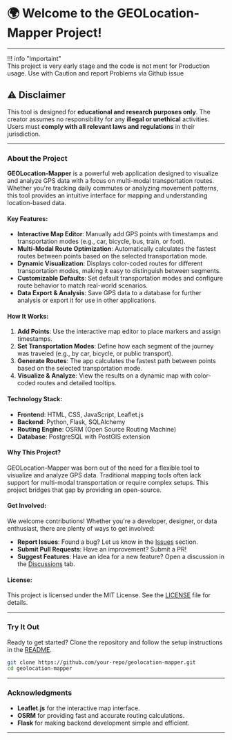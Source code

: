 # 🌍 Welcome to the GEOLocation-Mapper Project!  

---

!!! info "Importaint"  
    This project is very early stage and the code is not ment for Production usage. Use with Caution and report Problems via Github issue 


## ⚠️ Disclaimer  
This tool is designed for **educational and research purposes only**. The creator assumes no responsibility for any **illegal or unethical** activities. Users must **comply with all relevant laws and regulations** in their jurisdiction.  

---

### About the Project

**GEOLocation-Mapper** is a powerful web application designed to visualize and analyze GPS data with a focus on multi-modal transportation routes. Whether you're tracking daily commutes or analyzing movement patterns, this tool provides an intuitive interface for mapping and understanding location-based data.

#### Key Features:
- **Interactive Map Editor**: Manually add GPS points with timestamps and transportation modes (e.g., car, bicycle, bus, train, or foot).
- **Multi-Modal Route Optimization**: Automatically calculates the fastest routes between points based on the selected transportation mode.
- **Dynamic Visualization**: Displays color-coded routes for different transportation modes, making it easy to distinguish between segments.
- **Customizable Defaults**: Set default transportation modes and configure route behavior to match real-world scenarios.
- **Data Export & Analysis**: Save GPS data to a database for further analysis or export it for use in other applications.

#### How It Works:
1. **Add Points**: Use the interactive map editor to place markers and assign timestamps.
2. **Set Transportation Modes**: Define how each segment of the journey was traveled (e.g., by car, bicycle, or public transport).
3. **Generate Routes**: The app calculates the fastest path between points based on the selected transportation mode.
4. **Visualize & Analyze**: View the results on a dynamic map with color-coded routes and detailed tooltips.

#### Technology Stack:
- **Frontend**: HTML, CSS, JavaScript, Leaflet.js
- **Backend**: Python, Flask, SQLAlchemy
- **Routing Engine**: OSRM (Open Source Routing Machine)
- **Database**: PostgreSQL with PostGIS extension

#### Why This Project?
GEOLocation-Mapper was born out of the need for a flexible tool to visualize and analyze GPS data. Traditional mapping tools often lack support for multi-modal transportation or require complex setups. This project bridges that gap by providing an open-source.

#### Get Involved:
We welcome contributions! Whether you're a developer, designer, or data enthusiast, there are plenty of ways to get involved:
- **Report Issues**: Found a bug? Let us know in the [Issues](https://github.com/Pommmmmes/GEOLocation-Mapper/issues) section.
- **Submit Pull Requests**: Have an improvement? Submit a PR!
- **Suggest Features**: Have an idea for a new feature? Open a discussion in the [Discussions](https://github.com/Pommmmmes/GEOLocation-Mapper/discussions) tab.

#### License:
This project is licensed under the MIT License. See the [LICENSE](https://github.com/Pommmmmes/GEOLocation-Mapper/LICENSE) file for details.

---

### Try It Out
Ready to get started? Clone the repository and follow the setup instructions in the [README](https://github.com/your-repo/README.md).

```bash
git clone https://github.com/your-repo/geolocation-mapper.git
cd geolocation-mapper
```

---

### Acknowledgments
- **Leaflet.js** for the interactive map interface.
- **OSRM** for providing fast and accurate routing calculations.
- **Flask** for making backend development simple and efficient.

---
